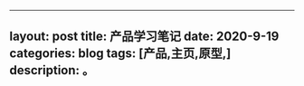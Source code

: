 
---
layout: post
title: 产品学习笔记
date: 2020-9-19
categories: blog
tags: [产品,主页,原型,]
description: 。
---
